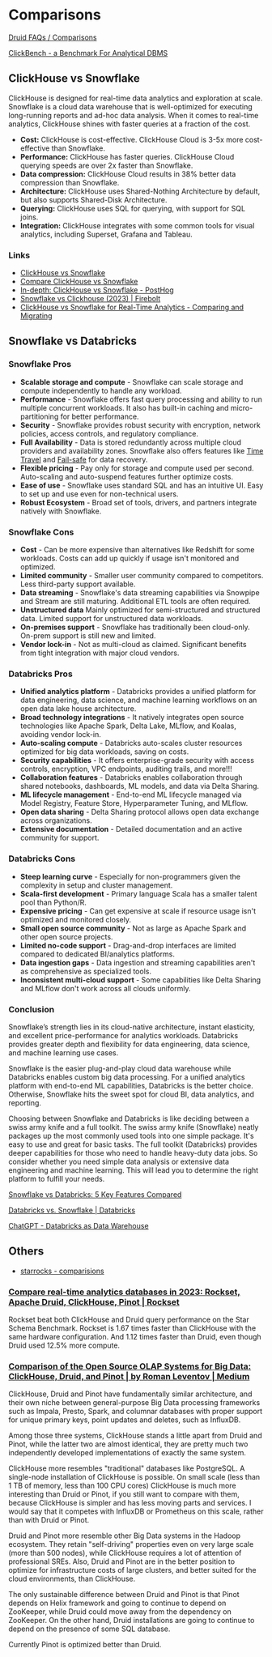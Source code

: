 # Comparisons

[Druid FAQs / Comparisons](databases-nosql/druid/faqs.md)

[ClickBench - a Benchmark For Analytical DBMS](https://benchmark.clickhouse.com/)

## ClickHouse vs Snowflake

ClickHouse is designed for real-time data analytics and exploration at scale. Snowflake is a cloud data warehouse that is well-optimized for executing long-running reports and ad-hoc data analysis. When it comes to real-time analytics, ClickHouse shines with faster queries at a fraction of the cost.

- **Cost:** ClickHouse is cost-effective. ClickHouse Cloud is 3-5x more cost-effective than Snowflake.
- **Performance:** ClickHouse has faster queries. ClickHouse Cloud querying speeds are over 2x faster than Snowflake.
- **Data compression:** ClickHouse Cloud results in 38% better data compression than Snowflake.
- **Architecture:** ClickHouse uses Shared-Nothing Architecture by default, but also supports Shared-Disk Architecture.
- **Querying:** ClickHouse uses SQL for querying, with support for SQL joins.
- **Integration:** ClickHouse integrates with some common tools for visual analytics, including Superset, Grafana and Tableau.

### Links

- [ClickHouse vs Snowflake](https://clickhouse.com/comparison/snowflake)
- [Compare ClickHouse vs Snowflake](https://www.influxdata.com/comparison/clickhouse-vs-snowflake/)
- [In-depth: ClickHouse vs Snowflake - PostHog](https://posthog.com/blog/clickhouse-vs-snowflake)
- [Snowflake vs Clickhouse (2023) | Firebolt](https://www.firebolt.io/comparison/snowflake-vs-clickhouse)
- [ClickHouse vs Snowflake for Real-Time Analytics - Comparing and Migrating](https://clickhouse.com/blog/clickhouse-vs-snowflake-for-real-time-analytics-comparison-migration-guide)

## Snowflake vs Databricks

### Snowflake Pros

- **Scalable storage and compute** - Snowflake can scale storage and compute independently to handle any workload.
- **Performance** - Snowflake offers fast query processing and ability to run multiple concurrent workloads. It also has built-in caching and micro-partitioning for better performance.
- **Security** - Snowflake provides robust security with encryption, network policies, access controls, and regulatory compliance.
- **Full Availability** - Data is stored redundantly across multiple cloud providers and availability zones. Snowflake also offers features like [Time Travel](https://www.chaosgenius.io/blog/snowflake-time-travel/) and [Fail-safe](https://www.chaosgenius.io/blog/snowflake-storage-costs/#how-do-snowflake-storage-costs-work) for data recovery.
- **Flexible pricing** - Pay only for storage and compute used per second. Auto-scaling and auto-suspend features further optimize costs.
- **Ease of use** - Snowflake uses standard SQL and has an intuitive UI. Easy to set up and use even for non-technical users.
- **Robust Ecosystem** - Broad set of tools, drivers, and partners integrate natively with Snowflake.

### Snowflake Cons

- **Cost** - Can be more expensive than alternatives like Redshift for some workloads. Costs can add up quickly if usage isn't monitored and optimized.
- **Limited community** - Smaller user community compared to competitors. Less third-party support available.
- **Data streaming** - Snowflake's data streaming capabilities via Snowpipe and Stream are still maturing. Additional ETL tools are often required.
- **Unstructured data**  Mainly optimized for semi-structured and structured data. Limited support for unstructured data workloads.
- **On-premises support** - Snowflake has traditionally been cloud-only. On-prem support is still new and limited.
- **Vendor lock-in** - Not as multi-cloud as claimed. Significant benefits from tight integration with major cloud vendors.

### Databricks Pros

- **Unified analytics platform** - Databricks provides a unified platform for data engineering, data science, and machine learning workflows on an open data lake house architecture.
- **Broad technology integrations** - It natively integrates open source technologies like Apache Spark, Delta Lake, MLflow, and Koalas, avoiding vendor lock-in.
- **Auto-scaling compute** - Databricks auto-scales cluster resources optimized for big data workloads, saving on costs.
- **Security capabilities** - It offers enterprise-grade security with access controls, encryption, VPC endpoints, auditing trails, and more!!!
- **Collaboration features** - Databricks enables collaboration through shared notebooks, dashboards, ML models, and data via Delta Sharing.
- **ML lifecycle management** - End-to-end ML lifecycle managed via Model Registry, Feature Store, Hyperparameter Tuning, and MLflow.
- **Open data sharing** - Delta Sharing protocol allows open data exchange across organizations.
- **Extensive documentation** - Detailed documentation and an active community for support.

### Databricks Cons

- **Steep learning curve** - Especially for non-programmers given the complexity in setup and cluster management.
- **Scala-first development** - Primary language Scala has a smaller talent pool than Python/R.
- **Expensive pricing** - Can get expensive at scale if resource usage isn't optimized and monitored closely.
- **Small open source community** - Not as large as Apache Spark and other open source projects.
- **Limited no-code support** - Drag-and-drop interfaces are limited compared to dedicated BI/analytics platforms.
- **Data ingestion gaps** - Data ingestion and streaming capabilities aren't as comprehensive as specialized tools.
- **Inconsistent multi-cloud support** - Some capabilities like Delta Sharing and MLflow don't work across all clouds uniformly.

### Conclusion

Snowflake’s strength lies in its cloud-native architecture, instant elasticity, and excellent price-performance for analytics workloads. Databricks provides greater depth and flexibility for data engineering, data science, and machine learning use cases.

Snowflake is the easier plug-and-play cloud data warehouse while Databricks enables custom big data processing. For a unified analytics platform with end-to-end ML capabilities, Databricks is the better choice. Otherwise, Snowflake hits the sweet spot for cloud BI, data analytics, and reporting.

Choosing between Snowflake and Databricks is like deciding between a swiss army knife and a full toolkit. The swiss army knife (Snowflake) neatly packages up the most commonly used tools into one simple package. It's easy to use and great for basic tasks. The full toolkit (Databricks) provides deeper capabilities for those who need to handle heavy-duty data jobs. So consider whether you need simple data analysis or extensive data engineering and machine learning. This will lead you to determine the right platform to fulfill your needs.

[Snowflake vs Databricks: 5 Key Features Compared](https://www.chaosgenius.io/blog/snowflake-vs-databricks/)

[Databricks vs. Snowflake | Databricks](https://www.databricks.com/databricks-vs-snowflake)

[ChatGPT - Databricks as Data Warehouse](https://chatgpt.com/share/675b1a8a-31e4-8005-b280-c1cd135f704d)

## Others

- [starrocks - comparisions](data-warehouses/starrocks.md#Comparisions)

### [Compare real-time analytics databases in 2023: Rockset, Apache Druid, ClickHouse, Pinot | Rockset](https://rockset.com/blog/comparing-rockset-apache-druid-clickhouse-real-time-analytics/)

Rockset beat both ClickHouse and Druid query performance on the Star Schema Benchmark. Rockset is 1.67 times faster than ClickHouse with the same hardware configuration. And 1.12 times faster than Druid, even though Druid used 12.5% more compute.

### [Comparison of the Open Source OLAP Systems for Big Data: ClickHouse, Druid, and Pinot | by Roman Leventov | Medium](https://leventov.medium.com/comparison-of-the-open-source-olap-systems-for-big-data-clickhouse-druid-and-pinot-8e042a5ed1c7)

ClickHouse, Druid and Pinot have fundamentally similar architecture, and their own niche between general-purpose Big Data processing frameworks such as Impala, Presto, Spark, and columnar databases with proper support for unique primary keys, point updates and deletes, such as InfluxDB.

Among those three systems, ClickHouse stands a little apart from Druid and Pinot, while the latter two are almost identical, they are pretty much two independently developed implementations of exactly the same system.

ClickHouse more resembles "traditional" databases like PostgreSQL. A single-node installation of ClickHouse is possible. On small scale (less than 1 TB of memory, less than 100 CPU cores) ClickHouse is much more interesting than Druid or Pinot, if you still want to compare with them, because ClickHouse is simpler and has less moving parts and services. I would say that it competes with InfluxDB or Prometheus on this scale, rather than with Druid or Pinot.

Druid and Pinot more resemble other Big Data systems in the Hadoop ecosystem. They retain "self-driving" properties even on very large scale (more than 500 nodes), while ClickHouse requires a lot of attention of professional SREs. Also, Druid and Pinot are in the better position to optimize for infrastructure costs of large clusters, and better suited for the cloud environments, than ClickHouse.

The only sustainable difference between Druid and Pinot is that Pinot depends on Helix framework and going to continue to depend on ZooKeeper, while Druid could move away from the dependency on ZooKeeper. On the other hand, Druid installations are going to continue to depend on the presence of some SQL database.

Currently Pinot is optimized better than Druid.
